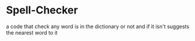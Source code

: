 # Spell-Checker
a code that check any word is in the dictionary or not and if it isn't suggests the nearest word to it 
